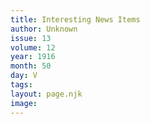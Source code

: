 ```yaml
---
title: Interesting News Items
author: Unknown
issue: 13
volume: 12
year: 1916
month: 50
day: V
tags:
layout: page.njk
image:
---
```

